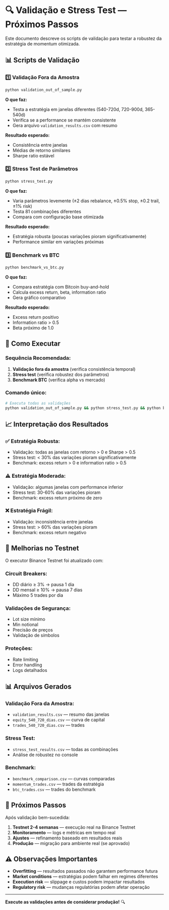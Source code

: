# 🔍 Validação e Stress Test — Próximos Passos

Este documento descreve os scripts de validação para testar a robustez da estratégia de momentum otimizada.

## 📊 **Scripts de Validação**

### 1️⃣ **Validação Fora da Amostra**
```bash
python validation_out_of_sample.py
```

**O que faz:**
- Testa a estratégia em janelas diferentes (540-720d, 720-900d, 365-540d)
- Verifica se a performance se mantém consistente
- Gera arquivo `validation_results.csv` com resumo

**Resultado esperado:**
- Consistência entre janelas
- Médias de retorno similares
- Sharpe ratio estável

### 2️⃣ **Stress Test de Parâmetros**
```bash
python stress_test.py
```

**O que faz:**
- Varia parâmetros levemente (±2 dias rebalance, ±0.5% stop, ±0.2 trail, ±1% risk)
- Testa 81 combinações diferentes
- Compara com configuração base otimizada

**Resultado esperado:**
- Estratégia robusta (poucas variações pioram significativamente)
- Performance similar em variações próximas

### 3️⃣ **Benchmark vs BTC**
```bash
python benchmark_vs_btc.py
```

**O que faz:**
- Compara estratégia com Bitcoin buy-and-hold
- Calcula excess return, beta, information ratio
- Gera gráfico comparativo

**Resultado esperado:**
- Excess return positivo
- Information ratio > 0.5
- Beta próximo de 1.0

## 🎯 **Como Executar**

### Sequência Recomendada:
1. **Validação fora da amostra** (verifica consistência temporal)
2. **Stress test** (verifica robustez dos parâmetros)
3. **Benchmark BTC** (verifica alpha vs mercado)

### Comando único:
```bash
# Executa todas as validações
python validation_out_of_sample.py && python stress_test.py && python benchmark_vs_btc.py
```

## 📈 **Interpretação dos Resultados**

### ✅ **Estratégia Robusta:**
- Validação: todas as janelas com retorno > 0 e Sharpe > 0.5
- Stress test: < 30% das variações pioram significativamente
- Benchmark: excess return > 0 e information ratio > 0.5

### ⚠️ **Estratégia Moderada:**
- Validação: algumas janelas com performance inferior
- Stress test: 30-60% das variações pioram
- Benchmark: excess return próximo de zero

### ❌ **Estratégia Frágil:**
- Validação: inconsistência entre janelas
- Stress test: > 60% das variações pioram
- Benchmark: excess return negativo

## 🔧 **Melhorias no Testnet**

O executor Binance Testnet foi atualizado com:

### **Circuit Breakers:**
- DD diário ≥ 3% → pausa 1 dia
- DD mensal ≥ 10% → pausa 7 dias
- Máximo 5 trades por dia

### **Validações de Segurança:**
- Lot size mínimo
- Min notional
- Precisão de preços
- Validação de símbolos

### **Proteções:**
- Rate limiting
- Error handling
- Logs detalhados

## 📊 **Arquivos Gerados**

### Validação Fora da Amostra:
- `validation_results.csv` — resumo das janelas
- `equity_540_720_dias.csv` — curva de capital
- `trades_540_720_dias.csv` — trades

### Stress Test:
- `stress_test_results.csv` — todas as combinações
- Análise de robustez no console

### Benchmark:
- `benchmark_comparison.csv` — curvas comparadas
- `momentum_trades.csv` — trades da estratégia
- `btc_trades.csv` — trades do benchmark

## 🚀 **Próximos Passos**

Após validação bem-sucedida:

1. **Testnet 2-4 semanas** — execução real na Binance Testnet
2. **Monitoramento** — logs e métricas em tempo real
3. **Ajustes** — refinamento baseado em resultados reais
4. **Produção** — migração para ambiente real (se aprovado)

## ⚠️ **Observações Importantes**

- **Overfitting** — resultados passados não garantem performance futura
- **Market conditions** — estratégias podem falhar em regimes diferentes
- **Execution risk** — slippage e custos podem impactar resultados
- **Regulatory risk** — mudanças regulatórias podem afetar operação

---

**Execute as validações antes de considerar produção!** 🔍

